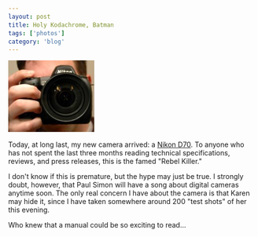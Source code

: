 ```yaml
---
layout: post
title: Holy Kodachrome, Batman
tags: ['photos']
category: 'blog'
---
```


![Bad Self-portrait](/media/2004/03/nikon.jpg)

Today, at long last, my new camera arrived: a [Nikon
D70](http://www.nikonusa.com/template.php?cat=1&amp;grp=2&amp;productNr=25214).
To anyone who has not spent the last three months reading technical
specifications, reviews, and press releases, this is the famed "Rebel
Killer."

I don't know if this is premature, but the hype may just be true. I
strongly doubt, however, that Paul Simon will have a song about digital
cameras anytime soon. The only real concern I have about the camera is
that Karen may hide it, since I have taken somewhere around 200 "test
shots" of her this evening.

Who knew that a manual could be so exciting to read...

